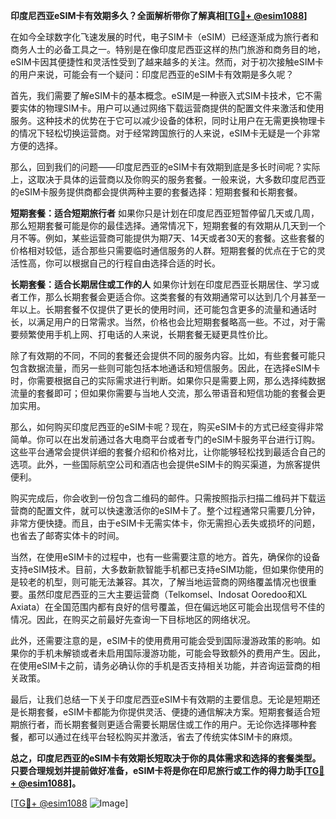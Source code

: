 **印度尼西亚eSIM卡有效期多久？全面解析带你了解真相[[TG💪+ @esim1088](https://t.me/s/esim1088)]**

在如今全球数字化飞速发展的时代，电子SIM卡（eSIM）已经逐渐成为旅行者和商务人士的必备工具之一。特别是在像印度尼西亚这样的热门旅游和商务目的地，eSIM卡因其便捷性和灵活性受到了越来越多的关注。然而，对于初次接触eSIM卡的用户来说，可能会有一个疑问：印度尼西亚的eSIM卡有效期是多久呢？

首先，我们需要了解eSIM卡的基本概念。eSIM是一种嵌入式SIM卡技术，它不需要实体的物理SIM卡。用户可以通过网络下载运营商提供的配置文件来激活和使用服务。这种技术的优势在于它可以减少设备的体积，同时让用户在无需更换物理卡的情况下轻松切换运营商。对于经常跨国旅行的人来说，eSIM卡无疑是一个非常方便的选择。

那么，回到我们的问题——印度尼西亚的eSIM卡有效期到底是多长时间呢？实际上，这取决于具体的运营商以及你购买的服务套餐。一般来说，大多数印度尼西亚的eSIM卡服务提供商都会提供两种主要的套餐选择：短期套餐和长期套餐。

**短期套餐：适合短期旅行者**
如果你只是计划在印度尼西亚短暂停留几天或几周，那么短期套餐可能是你的最佳选择。通常情况下，短期套餐的有效期从几天到一个月不等。例如，某些运营商可能提供为期7天、14天或者30天的套餐。这些套餐的价格相对较低，适合那些只需要临时通信服务的人群。短期套餐的优点在于它的灵活性高，你可以根据自己的行程自由选择合适的时长。

**长期套餐：适合长期居住或工作的人**
如果你计划在印度尼西亚长期居住、学习或者工作，那么长期套餐会更适合你。这类套餐的有效期通常可以达到几个月甚至一年以上。长期套餐不仅提供了更长的使用时间，还可能包含更多的流量和通话时长，以满足用户的日常需求。当然，价格也会比短期套餐略高一些。不过，对于需要频繁使用手机上网、打电话的人来说，长期套餐无疑更具性价比。

除了有效期的不同，不同的套餐还会提供不同的服务内容。比如，有些套餐可能只包含数据流量，而另一些则可能包括本地通话和短信服务。因此，在选择eSIM卡时，你需要根据自己的实际需求进行判断。如果你只是需要上网，那么选择纯数据流量的套餐即可；但如果你需要与当地人交流，那么带语音和短信功能的套餐会更加实用。

那么，如何购买印度尼西亚的eSIM卡呢？现在，购买eSIM卡的方式已经变得非常简单。你可以在出发前通过各大电商平台或者专门的eSIM卡服务平台进行订购。这些平台通常会提供详细的套餐介绍和价格对比，让你能够轻松找到最适合自己的选项。此外，一些国际航空公司和酒店也会提供eSIM卡的购买渠道，为旅客提供便利。

购买完成后，你会收到一份包含二维码的邮件。只需按照指示扫描二维码并下载运营商的配置文件，就可以快速激活你的eSIM卡了。整个过程通常只需要几分钟，非常方便快捷。而且，由于eSIM卡无需实体卡，你无需担心丢失或损坏的问题，也省去了邮寄实体卡的时间。

当然，在使用eSIM卡的过程中，也有一些需要注意的地方。首先，确保你的设备支持eSIM技术。目前，大多数新款智能手机都已支持eSIM功能，但如果你使用的是较老的机型，则可能无法兼容。其次，了解当地运营商的网络覆盖情况也很重要。虽然印度尼西亚的三大主要运营商（Telkomsel、Indosat Ooredoo和XL Axiata）在全国范围内都有良好的信号覆盖，但在偏远地区可能会出现信号不佳的情况。因此，在购买之前最好先查询一下目标地区的网络状况。

此外，还需要注意的是，eSIM卡的使用费用可能会受到国际漫游政策的影响。如果你的手机未解锁或者未启用国际漫游功能，可能会导致额外的费用产生。因此，在使用eSIM卡之前，请务必确认你的手机是否支持相关功能，并咨询运营商的相关政策。

最后，让我们总结一下关于印度尼西亚eSIM卡有效期的主要信息。无论是短期还是长期套餐，eSIM卡都能为你提供灵活、便捷的通信解决方案。短期套餐适合短期旅行者，而长期套餐则更适合需要长期居住或工作的用户。无论你选择哪种套餐，都可以通过在线平台轻松购买并激活，省去了传统实体SIM卡的麻烦。

**总之，印度尼西亚的eSIM卡有效期长短取决于你的具体需求和选择的套餐类型。只要合理规划并提前做好准备，eSIM卡将是你在印尼旅行或工作的得力助手[[TG💪+ @esim1088](https://t.me/s/esim1088)]。**

[[TG💪+ @esim1088](https://t.me/s/esim1088) ![Image](https://i.postimg.cc/4NQfJmqS/Snipaste-2025-05-13-00-14-12.png)]